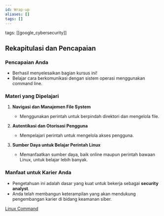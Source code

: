 ```yaml
---
id: Wrap-up
aliases: []
tags: []
---
```


tags: [[google_cybersecurity]]

## **Rekapitulasi dan Pencapaian**

### **Pencapaian Anda**

- Berhasil menyelesaikan bagian kursus ini!
- Belajar cara berkomunikasi dengan sistem operasi menggunakan command line.

### **Materi yang Dipelajari**

1. **Navigasi dan Manajemen File System**

   - Menggunakan perintah untuk berpindah direktori dan mengelola file.

2. **Autentikasi dan Otorisasi Pengguna**

   - Mempelajari perintah untuk mengelola akses pengguna.

3. **Sumber Daya untuk Belajar Perintah Linux**
   - Memanfaatkan sumber daya, baik online maupun perintah bawaan Linux, untuk belajar lebih banyak.

### **Manfaat untuk Karier Anda**

- Pengetahuan ini adalah dasar yang kuat untuk bekerja sebagai **security analyst**.
- Anda telah membangun keterampilan yang akan mendukung pengembangan karier di bidang keamanan siber.

[Linux Command](https://docs.google.com/document/d/1flGzGBZBo8vtX6Wiphf0K78yeL9OhQ-o9ShCX8K58CA/template/preview)
